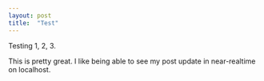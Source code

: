 ```yaml
---
layout: post
title:  "Test"
---
```


Testing 1, 2, 3.

This is pretty great. I like being able to see my post update in near-realtime on localhost.